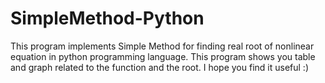 # SimpleMethod-Python
 This program implements Simple Method for finding real root of nonlinear equation in python programming language. This program shows you table and graph related to the function and the root. I hope you find it useful :) 

